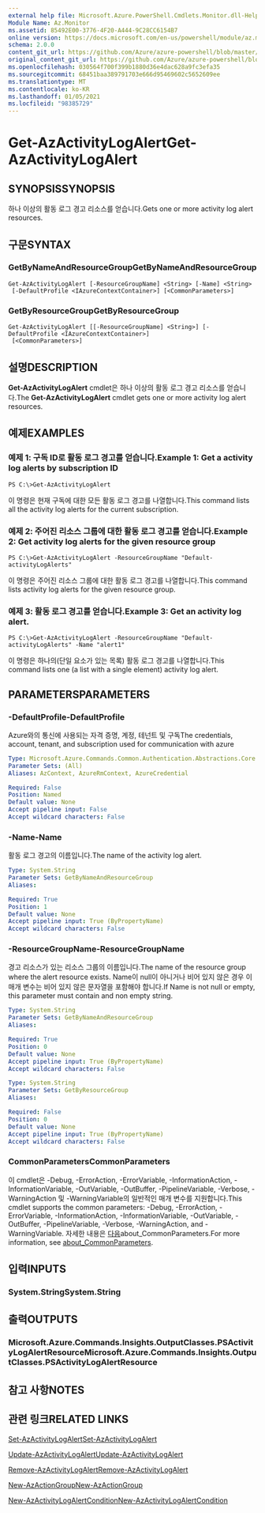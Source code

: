 ```yaml
---
external help file: Microsoft.Azure.PowerShell.Cmdlets.Monitor.dll-Help.xml
Module Name: Az.Monitor
ms.assetid: 85492E00-3776-4F20-A444-9C28CC6154B7
online version: https://docs.microsoft.com/en-us/powershell/module/az.monitor/get-azactivitylogalert
schema: 2.0.0
content_git_url: https://github.com/Azure/azure-powershell/blob/master/src/Monitor/Monitor/help/Get-AzActivityLogAlert.md
original_content_git_url: https://github.com/Azure/azure-powershell/blob/master/src/Monitor/Monitor/help/Get-AzActivityLogAlert.md
ms.openlocfilehash: 030564f700f399b1880d36e4dac628a9fc3efa35
ms.sourcegitcommit: 68451baa389791703e666d95469602c5652609ee
ms.translationtype: MT
ms.contentlocale: ko-KR
ms.lasthandoff: 01/05/2021
ms.locfileid: "98385729"
---
```

# <span data-ttu-id="11c3f-101">Get-AzActivityLogAlert</span><span class="sxs-lookup"><span data-stu-id="11c3f-101">Get-AzActivityLogAlert</span></span>

## <span data-ttu-id="11c3f-102">SYNOPSIS</span><span class="sxs-lookup"><span data-stu-id="11c3f-102">SYNOPSIS</span></span>
<span data-ttu-id="11c3f-103">하나 이상의 활동 로그 경고 리소스를 얻습니다.</span><span class="sxs-lookup"><span data-stu-id="11c3f-103">Gets one or more activity log alert resources.</span></span>

## <span data-ttu-id="11c3f-104">구문</span><span class="sxs-lookup"><span data-stu-id="11c3f-104">SYNTAX</span></span>

### <span data-ttu-id="11c3f-105">GetByNameAndResourceGroup</span><span class="sxs-lookup"><span data-stu-id="11c3f-105">GetByNameAndResourceGroup</span></span>
```
Get-AzActivityLogAlert [-ResourceGroupName] <String> [-Name] <String>
 [-DefaultProfile <IAzureContextContainer>] [<CommonParameters>]
```

### <span data-ttu-id="11c3f-106">GetByResourceGroup</span><span class="sxs-lookup"><span data-stu-id="11c3f-106">GetByResourceGroup</span></span>
```
Get-AzActivityLogAlert [[-ResourceGroupName] <String>] [-DefaultProfile <IAzureContextContainer>]
 [<CommonParameters>]
```

## <span data-ttu-id="11c3f-107">설명</span><span class="sxs-lookup"><span data-stu-id="11c3f-107">DESCRIPTION</span></span>
<span data-ttu-id="11c3f-108">**Get-AzActivityLogAlert** cmdlet은 하나 이상의 활동 로그 경고 리소스를 얻습니다.</span><span class="sxs-lookup"><span data-stu-id="11c3f-108">The **Get-AzActivityLogAlert** cmdlet gets one or more activity log alert resources.</span></span>

## <span data-ttu-id="11c3f-109">예제</span><span class="sxs-lookup"><span data-stu-id="11c3f-109">EXAMPLES</span></span>

### <span data-ttu-id="11c3f-110">예제 1: 구독 ID로 활동 로그 경고를 얻습니다.</span><span class="sxs-lookup"><span data-stu-id="11c3f-110">Example 1: Get a activity log alerts by subscription ID</span></span>
```
PS C:\>Get-AzActivityLogAlert
```

<span data-ttu-id="11c3f-111">이 명령은 현재 구독에 대한 모든 활동 로그 경고를 나열합니다.</span><span class="sxs-lookup"><span data-stu-id="11c3f-111">This command lists all the activity log alerts for the current subscription.</span></span>

### <span data-ttu-id="11c3f-112">예제 2: 주어진 리소스 그룹에 대한 활동 로그 경고를 얻습니다.</span><span class="sxs-lookup"><span data-stu-id="11c3f-112">Example 2: Get activity log alerts for the given resource group</span></span>
```
PS C:\>Get-AzActivityLogAlert -ResourceGroupName "Default-activityLogAlerts"
```

<span data-ttu-id="11c3f-113">이 명령은 주어진 리소스 그룹에 대한 활동 로그 경고를 나열합니다.</span><span class="sxs-lookup"><span data-stu-id="11c3f-113">This command lists activity log alerts for the given resource group.</span></span>

### <span data-ttu-id="11c3f-114">예제 3: 활동 로그 경고를 얻습니다.</span><span class="sxs-lookup"><span data-stu-id="11c3f-114">Example 3: Get an activity log alert.</span></span>
```
PS C:\>Get-AzActivityLogAlert -ResourceGroupName "Default-activityLogAlerts" -Name "alert1"
```

<span data-ttu-id="11c3f-115">이 명령은 하나의(단일 요소가 있는 목록) 활동 로그 경고를 나열합니다.</span><span class="sxs-lookup"><span data-stu-id="11c3f-115">This command lists one (a list with a single element) activity log alert.</span></span>

## <span data-ttu-id="11c3f-116">PARAMETERS</span><span class="sxs-lookup"><span data-stu-id="11c3f-116">PARAMETERS</span></span>

### <span data-ttu-id="11c3f-117">-DefaultProfile</span><span class="sxs-lookup"><span data-stu-id="11c3f-117">-DefaultProfile</span></span>
<span data-ttu-id="11c3f-118">Azure와의 통신에 사용되는 자격 증명, 계정, 테넌트 및 구독</span><span class="sxs-lookup"><span data-stu-id="11c3f-118">The credentials, account, tenant, and subscription used for communication with azure</span></span>

```yaml
Type: Microsoft.Azure.Commands.Common.Authentication.Abstractions.Core.IAzureContextContainer
Parameter Sets: (All)
Aliases: AzContext, AzureRmContext, AzureCredential

Required: False
Position: Named
Default value: None
Accept pipeline input: False
Accept wildcard characters: False
```

### <span data-ttu-id="11c3f-119">-Name</span><span class="sxs-lookup"><span data-stu-id="11c3f-119">-Name</span></span>
<span data-ttu-id="11c3f-120">활동 로그 경고의 이름입니다.</span><span class="sxs-lookup"><span data-stu-id="11c3f-120">The name of the activity log alert.</span></span>

```yaml
Type: System.String
Parameter Sets: GetByNameAndResourceGroup
Aliases:

Required: True
Position: 1
Default value: None
Accept pipeline input: True (ByPropertyName)
Accept wildcard characters: False
```

### <span data-ttu-id="11c3f-121">-ResourceGroupName</span><span class="sxs-lookup"><span data-stu-id="11c3f-121">-ResourceGroupName</span></span>
<span data-ttu-id="11c3f-122">경고 리소스가 있는 리소스 그룹의 이름입니다.</span><span class="sxs-lookup"><span data-stu-id="11c3f-122">The name of the resource group where the alert resource exists.</span></span>
<span data-ttu-id="11c3f-123">Name이 null이 아니거나 비어 있지 않은 경우 이 매개 변수는 비어 있지 않은 문자열을 포함해야 합니다.</span><span class="sxs-lookup"><span data-stu-id="11c3f-123">If Name is not null or empty, this parameter must contain and non empty string.</span></span>

```yaml
Type: System.String
Parameter Sets: GetByNameAndResourceGroup
Aliases:

Required: True
Position: 0
Default value: None
Accept pipeline input: True (ByPropertyName)
Accept wildcard characters: False
```

```yaml
Type: System.String
Parameter Sets: GetByResourceGroup
Aliases:

Required: False
Position: 0
Default value: None
Accept pipeline input: True (ByPropertyName)
Accept wildcard characters: False
```

### <span data-ttu-id="11c3f-124">CommonParameters</span><span class="sxs-lookup"><span data-stu-id="11c3f-124">CommonParameters</span></span>
<span data-ttu-id="11c3f-125">이 cmdlet은 -Debug, -ErrorAction, -ErrorVariable, -InformationAction, -InformationVariable, -OutVariable, -OutBuffer, -PipelineVariable, -Verbose, -WarningAction 및 -WarningVariable의 일반적인 매개 변수를 지원합니다.</span><span class="sxs-lookup"><span data-stu-id="11c3f-125">This cmdlet supports the common parameters: -Debug, -ErrorAction, -ErrorVariable, -InformationAction, -InformationVariable, -OutVariable, -OutBuffer, -PipelineVariable, -Verbose, -WarningAction, and -WarningVariable.</span></span> <span data-ttu-id="11c3f-126">자세한 내용은 [다음](http://go.microsoft.com/fwlink/?LinkID=113216)about_CommonParameters.</span><span class="sxs-lookup"><span data-stu-id="11c3f-126">For more information, see [about_CommonParameters](http://go.microsoft.com/fwlink/?LinkID=113216).</span></span>

## <span data-ttu-id="11c3f-127">입력</span><span class="sxs-lookup"><span data-stu-id="11c3f-127">INPUTS</span></span>

### <span data-ttu-id="11c3f-128">System.String</span><span class="sxs-lookup"><span data-stu-id="11c3f-128">System.String</span></span>

## <span data-ttu-id="11c3f-129">출력</span><span class="sxs-lookup"><span data-stu-id="11c3f-129">OUTPUTS</span></span>

### <span data-ttu-id="11c3f-130">Microsoft.Azure.Commands.Insights.OutputClasses.PSActivityLogAlertResource</span><span class="sxs-lookup"><span data-stu-id="11c3f-130">Microsoft.Azure.Commands.Insights.OutputClasses.PSActivityLogAlertResource</span></span>

## <span data-ttu-id="11c3f-131">참고 사항</span><span class="sxs-lookup"><span data-stu-id="11c3f-131">NOTES</span></span>

## <span data-ttu-id="11c3f-132">관련 링크</span><span class="sxs-lookup"><span data-stu-id="11c3f-132">RELATED LINKS</span></span>

[<span data-ttu-id="11c3f-133">Set-AzActivityLogAlert</span><span class="sxs-lookup"><span data-stu-id="11c3f-133">Set-AzActivityLogAlert</span></span>](./Set-AzActivityLogAlert.md)

[<span data-ttu-id="11c3f-134">Update-AzActivityLogAlert</span><span class="sxs-lookup"><span data-stu-id="11c3f-134">Update-AzActivityLogAlert</span></span>](./Update-AzActivityLogAlert.md)

[<span data-ttu-id="11c3f-135">Remove-AzActivityLogAlert</span><span class="sxs-lookup"><span data-stu-id="11c3f-135">Remove-AzActivityLogAlert</span></span>](./Remove-AzActivityLogAlert.md)

[<span data-ttu-id="11c3f-136">New-AzActionGroup</span><span class="sxs-lookup"><span data-stu-id="11c3f-136">New-AzActionGroup</span></span>](./New-AzActionGroup.md)

[<span data-ttu-id="11c3f-137">New-AzActivityLogAlertCondition</span><span class="sxs-lookup"><span data-stu-id="11c3f-137">New-AzActivityLogAlertCondition</span></span>](./New-AzActivityLogAlertCondition.md)

